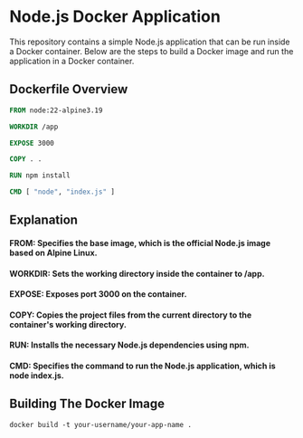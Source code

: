 # Node.js Docker Application

This repository contains a simple Node.js application that can be run inside a Docker container. Below are the steps to build a Docker image and run the application in a Docker container.

## Dockerfile Overview

```dockerfile
FROM node:22-alpine3.19

WORKDIR /app

EXPOSE 3000

COPY . .

RUN npm install

CMD [ "node", "index.js" ]
```

## Explanation
#### FROM: Specifies the base image, which is the official Node.js image based on Alpine Linux.

#### WORKDIR: Sets the working directory inside the container to /app.

#### EXPOSE: Exposes port 3000 on the container.

#### COPY: Copies the project files from the current directory to the container's working directory.

#### RUN: Installs the necessary Node.js dependencies using npm.

#### CMD: Specifies the command to run the Node.js application, which is node index.js.

## Building The Docker Image

``` 
docker build -t your-username/your-app-name .
```
